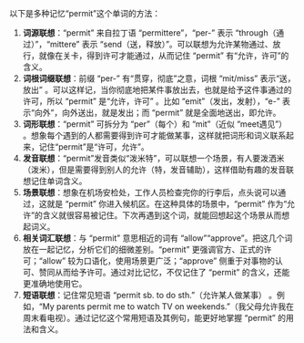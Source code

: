 以下是多种记忆“permit”这个单词的方法：
1. **词源联想**：“permit” 来自拉丁语 “permittere”，“per-” 表示 “through（通过）”，“mittere” 表示 “send（送，释放）”。可以联想为允许某物通过、放行，就像在关卡，得到许可才能通过，从而记住 “permit” 有“允许，许可”的含义。
2. **词根词缀联想**：前缀 “per-” 有“贯穿，彻底”之意，词根 “mit/miss” 表示“送，放出” 。可以这样记，当你彻底地把某件事放出去，也就是给予这件事通过的许可，所以 “permit” 是“允许，许可” 。比如 “emit”（发出，发射），“e-” 表示“向外”，向外送出，就是发出；而 “permit” 就是全面地送出，即允许。 
3. **词形联想**：“permit” 可拆分为 “per”（每个）和 “mit”（近似 “meet遇见”） 。想象每个遇到的人都需要得到许可才能做某事，这样就把词形和词义联系起来，记住“permit”是“许可，允许”。 
4. **发音联想**：“permit”发音类似“泼米特”，可以联想一个场景，有人要泼洒米（泼米），但是需要得到别人的允许（特，发音辅助），这样借助有趣的发音联想记住单词含义。 
5. **场景联想**：想象在机场安检处，工作人员检查完你的行李后，点头说可以通过，这就是 “permit” 你进入候机区。在这种具体的场景中，“permit” 作为“允许”的含义就很容易被记住。下次再遇到这个词，就能回想起这个场景从而想起词义。 
6. **相关词汇联想**：与 “permit” 意思相近的词有 “allow”“approve”。把这几个词放在一起记忆，分析它们的细微差别。“permit” 更强调官方、正式的许可；“allow” 较为口语化，使用场景更广泛；“approve” 侧重于对事物的认可、赞同从而给予许可。通过对比记忆，不仅记住了 “permit” 的含义，还能更准确地使用它。 
7. **短语联想**：记住常见短语 “permit sb. to do sth.”（允许某人做某事） 。例如，“My parents permit me to watch TV on weekends.”（我父母允许我在周末看电视）。通过记忆这个常用短语及其例句，能更好地掌握 “permit” 的用法和含义。 